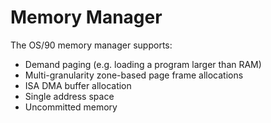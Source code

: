 # Memory Manager

The OS/90 memory manager supports:
- Demand paging (e.g. loading a program larger than RAM)
- Multi-granularity zone-based page frame allocations
- ISA DMA buffer allocation
- Single address space
- Uncommitted memory
